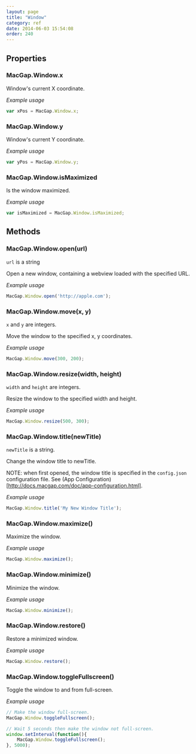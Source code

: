 ```yaml
---
layout: page
title: "Window"
category: ref
date: 2014-06-03 15:54:08
order: 240
---
```



## Properties

### MacGap.Window.x

Window's current X coordinate.

*Example usage*

```js
var xPos = MacGap.Window.x;
```

### MacGap.Window.y

Window's current Y coordinate.

*Example usage*

```js
var yPos = MacGap.Window.y;
```


### MacGap.Window.isMaximized

Is the window maximized.

*Example usage*

```js
var isMaximized = MacGap.Window.isMaximized;
```

## Methods

### MacGap.Window.open(url)

`url` is a string

Open a new window, containing a webview loaded with the specified URL.

*Example usage*

```js
MacGap.Window.open('http://apple.com');
```

### MacGap.Window.move(x, y)

`x` and `y` are integers.

Move the window to the specified x, y coordinates.

*Example usage*

```js
MacGap.Window.move(300, 200);
```

### MacGap.Window.resize(width, height)

`width` and `height` are integers.

Resize the window to the specified width and height.

*Example usage*

```js
MacGap.Window.resize(500, 300);
```


### MacGap.Window.title(newTitle)

`newTitle` is a string.

Change the window title to newTitle.

NOTE: when first opened, the window title is specified in the `config.json` configuration file. See (App Configuration)[http://docs.macgap.com/doc/app-configuration.html].

*Example usage*

```js
MacGap.Window.title('My New Window Title');
```


### MacGap.Window.maximize()

Maximize the window.

*Example usage*

```js
MacGap.Window.maximize();
```


### MacGap.Window.minimize()

Minimize the window.

*Example usage*

```js
MacGap.Window.minimize();
```


### MacGap.Window.restore()

Restore a minimized window.

*Example usage*

```js
MacGap.Window.restore();
```


### MacGap.Window.toggleFullscreen()

Toggle the window to and from full-screen.

*Example usage*

```js
// Make the window full-screen.
MacGap.Window.toggleFullscreen();

// Wait 5 seconds then make the window not full-screen.
window.setInterval(function(){
    MacGap.Window.toggleFullscreen();
}, 5000);
```








